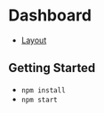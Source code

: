 
# Dashboard

* [Layout](https://www.dropbox.com/sh/5v7e3xclfrl9aga/AADgDkWWs0Txx5H1z7PKdj2Ka?dl=0)

## Getting Started

- `npm install`
- `npm start`




